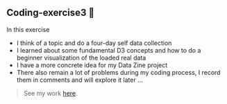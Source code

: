 ## Coding-exercise3 :seedling:

In this exercise 
- I think of a topic and do a four-day self data collection
- I learned about some fundamental D3 concepts and how to do a beginner visualization of the loaded real data
- I have a more concrete idea for my Data Zine project
- There also remain a lot of problems during my coding process, I record them in comments and will explore it later
...

> See my work [here](https://liuliulexie.github.io/cdv-student/coding-exercises/coding-exercise3/). 